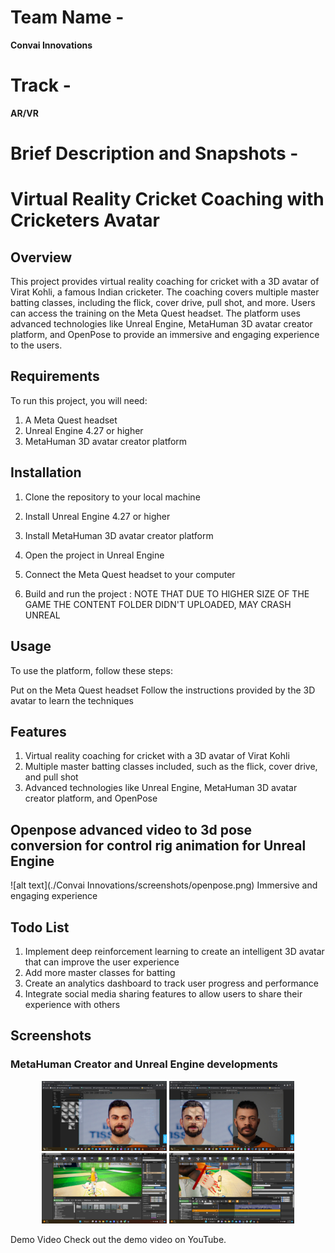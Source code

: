 
# Team Name -
**Convai Innovations**
# Track -
**AR/VR**
# Brief Description and Snapshots -

# Virtual Reality Cricket Coaching with Cricketers Avatar
## Overview
This project provides virtual reality coaching for cricket with a 3D avatar of Virat Kohli, a famous Indian cricketer. The coaching covers multiple master batting classes, including the flick, cover drive, pull shot, and more. Users can access the training on the Meta Quest headset. The platform uses advanced technologies like Unreal Engine, MetaHuman 3D avatar creator platform, and OpenPose to provide an immersive and engaging experience to the users.

## Requirements
To run this project, you will need:

1. A Meta Quest headset
2. Unreal Engine 4.27 or higher
3. MetaHuman 3D avatar creator platform

## Installation

1. Clone the repository to your local machine
2. Install Unreal Engine 4.27 or higher
3. Install MetaHuman 3D avatar creator platform

4. Open the project in Unreal Engine
5. Connect the Meta Quest headset to your computer
6. Build and run the project : NOTE THAT DUE TO HIGHER SIZE OF THE GAME THE CONTENT FOLDER DIDN'T UPLOADED, MAY CRASH UNREAL
## Usage
To use the platform, follow these steps:

Put on the Meta Quest headset
Follow the instructions provided by the 3D avatar to learn the techniques
## Features
1. Virtual reality coaching for cricket with a 3D avatar of Virat Kohli
2. Multiple master batting classes included, such as the flick, cover drive, and pull shot
3. Advanced technologies like Unreal Engine, MetaHuman 3D avatar creator platform, and OpenPose
## Openpose advanced video to 3d pose conversion for control rig animation for Unreal Engine
![alt text](./Convai Innovations/screenshots/openpose.png)
Immersive and engaging experience
## Todo List
1. Implement deep reinforcement learning to create an intelligent 3D avatar that can improve the user experience
2. Add more master classes for batting
3. Create an analytics dashboard to track user progress and performance
4. Integrate social media sharing features to allow users to share their experience with others
## Screenshots
### MetaHuman Creator and Unreal Engine developments
<div align="center">
  <img src="./Convai Innovations/screenshots/1.png" width="200" />
  <img src="Convai Innovations/screenshots/2.png" width="200" />
  <br />
  <img src="Convai Innovations/screenshots/3.png" width="200" />
  <img src="Convai Innovations/screenshots/4.png" width="200" />
</div>


Demo Video
Check out the demo video on YouTube.
